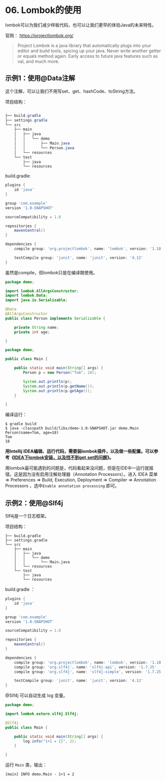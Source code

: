 # 06. Lombok的使用

lombok可以为我们减少样板代码，也可以让我们更早的体验Java的未来特性。

官网： https://projectlombok.org/

> Project Lombok is a java library that automatically plugs into your editor and build tools, spicing up your java.
> Never write another getter or equals method again. Early access to future java features such as val, and much more.

<!--more-->

## 示例1：使用@Data注解
这个注解，可以让我们不用写set、get、hashCode、toString方法。

项目结构：
```java

├── build.gradle
├── settings.gradle
└── src
    ├── main
    │   ├── java
    │   │   └── demo
    │   │       ├── Main.java
    │   │       └── Person.java
    │   └── resources
    └── test
        ├── java
        └── resources
```

build.gradle:

```gradle
plugins {
    id 'java'
}

group 'com.example'
version '1.0-SNAPSHOT'

sourceCompatibility = 1.8

repositories {
    mavenCentral()
}

dependencies {
    compile group: 'org.projectlombok', name: 'lombok', version: '1.18.0'

    testCompile group: 'junit', name: 'junit', version: '4.12'
}
```

虽然是compile，但lombok只是在编译期使用。
```java
package demo;

import lombok.AllArgsConstructor;
import lombok.Data;
import java.io.Serializable;

@Data
@AllArgsConstructor
public class Person implements Serializable {

    private String name;
    private int age;

}
```

```java
package demo;

public class Main {

    public static void main(String[] args) {
        Person p = new Person("Tom", 18);

        System.out.println(p);
        System.out.println(p.getName());
        System.out.println(p.getAge());
    }

}
```
编译运行：
```plain
$ gradle build
$ java -classpath build/libs/demo-1.0-SNAPSHOT.jar demo.Main
Person(name=Tom, age=18)
Tom
18
```
**用Intellij IDEA编辑、运行代码，需要装lombok插件，以及做一些配置。可以参考《[IDEA下lombok安装，以及找不到get,set的问题](https://blog.csdn.net/xzp_12345/article/details/80268834)》。** 

用lombok最可能遇到的问题是，代码看起来没问题，但是在IDE中一运行就报错。这是因为没有启用注解处理器（Annotation Processors）。进入 IDEA 菜单 => Preferences => Build, Execution, Deployment => Compiler => Annotation Processors ，选中`Enable annotation processing` 即可。


## 示例2：使用@Slf4j
Slf4j是一个日志框架。

项目结构：
```plain
├── build.gradle
├── settings.gradle
└── src
    ├── main
    │   ├── java
    │   │   └── demo
    │   │       └── Main.java
    │   └── resources
    └── test
        ├── java
        └── resources
``` 

build.gradle ：
```gradle
plugins {
    id 'java'
}

group 'com.example'
version '1.0-SNAPSHOT'

sourceCompatibility = 1.8

repositories {
    mavenCentral()
}

dependencies {
    compile group: 'org.projectlombok', name: 'lombok', version: '1.18.0'
    compile group: 'org.slf4j', name: 'slf4j-api', version: '1.7.25'
    compile group: 'org.slf4j', name: 'slf4j-simple', version: '1.7.25'

    testCompile group: 'junit', name: 'junit', version: '4.12'
}
```
@Slf4j 可以自动生成 log 变量。
```java
package demo;

import lombok.extern.slf4j.Slf4j;

@Slf4j
public class Main {

    public static void main(String[] args) {
        log.info("1+1 = {}", 2);
    }

}

```

运行 `Main` 类，输出：
```plain
[main] INFO demo.Main - 1+1 = 2
```